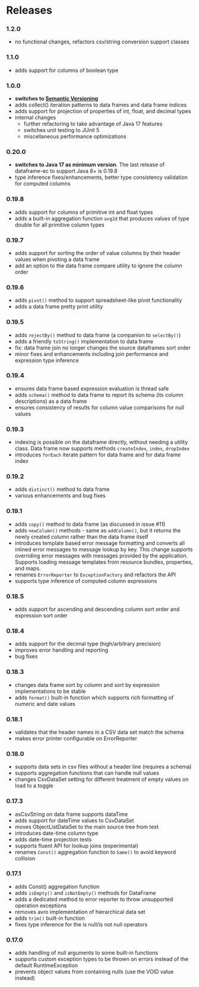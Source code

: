 # Releases
### 1.2.0
* no functional changes, refactors csv/string conversion support classes
### 1.1.0
* adds support for columns of boolean type
### 1.0.0
* **switches to [Semantic Versioning](https://semver.org/)** 
* adds collect() iteration patterns to data frames and data frame indices
* adds support for projection of properties of int, float, and decimal types
* internal changes
  * further refactoring to take advantage of Java 17 features
  * switches unit testing to JUnit 5
  * miscellaneous performance optimizations
### 0.20.0
* **switches to Java 17 as minimum version**. The last release of dataframe-ec to support Java 8+ is 0.19.8
* type inference fixes/enhancements, better type consistency validation for computed columns  
### 0.19.8
* adds support for columns of primitive int and float types
* adds a built-in aggregation function `avg2d` that produces values of type double for all primitive column types
### 0.19.7
* adds support for sorting the order of value columns by their header values when pivoting a data frame 
* add an option to the data frame compare utility to ignore the column order
### 0.19.6
* adds `pivot()` method to support spreadsheet-like pivot functionality
* adds a data frame pretty print utility
### 0.19.5
* adds `rejectBy()` method to data frame (a companion to `selectBy()`)
* adds a friendly `toString()` implementation to data frame
* fix: data frame join no longer changes the source dataframes sort order 
* minor fixes and enhancements including join performance and expression type inference
### 0.19.4
* ensures data frame based expression evaluation is thread safe
* adds `schema()` method to data frame to report its schema (its column descriptions) as a data frame
* ensures consistency of results for column value comparisons for null values
### 0.19.3
* indexing is possible on the dataframe directly, without needing a utility class. Data frame now supports methods `createIndex`, `index`, `dropIndex`
* introduces `forEach` iterate pattern for data frame and for data frame index
### 0.19.2
* adds `distinct()` method to data frame
* various enhancements and bug fixes
### 0.19.1
* adds `copy()` method to data frame (as discussed in issue #11)
* adds `newColumn()` methods - same as `addColumn()`, but it returns the newly created column rather than the data frame itself
* introduces template based error message formatting and converts all inlined error messages to message lookup by key. This change supports overriding error messages with messages provided by the application. Supports loading message templates from resource bundles, properties, and maps.
* renames `ErrorReporter` to `ExceptionFactory` and refactors the API
* supports type inference of computed column expressions
### 0.18.5
* adds support for ascending and descending column sort order and expression sort order
### 0.18.4
* adds support for the decimal type (high/arbitrary precision)
* improves error handling and reporting
* bug fixes
### 0.18.3
* changes data frame sort by column and sort by expression implementations to be stable
* adds `format()` built-in function which supports rich formatting of numeric and date values
###  0.18.1
* validates that the header names in a CSV data set match the schema
* makes error printer configurable on ErrorReporter
### 0.18.0
* supports data sets in csv files without a header line (requires a schema)
* supports aggregation functions that can handle null values
* changes CsvDataSet setting for different treatment of empty values on load to a toggle
### 0.17.3
* asCsvString on data frame supports dataTime
* adds support for dateTime values to CsvDataSet
* moves ObjectListDataSet to the main source tree from test
* introduces date-time column type
* adds date-time projection tests
* supports fluent API for lookup joins (experimental)
* renames `Const()` aggregation function to `Same()` to avoid keyword collision 
### 0.17.1
* adds Const() aggregation function
* adds `isEmpty()` and `isNotEmpty()` methods for DataFrame
* adds a dedicated method to error reporter to throw unsupported operation exceptions
* removes avro implementation of hierarchical data set
* adds `trim()` built-in function
* fixes type inference for the is null/is not null operators
### 0.17.0
* adds handling of null arguments to some built-in functions
* supports custom exception types to be thrown on errors instead of the default RuntimeException 
* prevents object values from containing nulls (use the VOID value instead)
